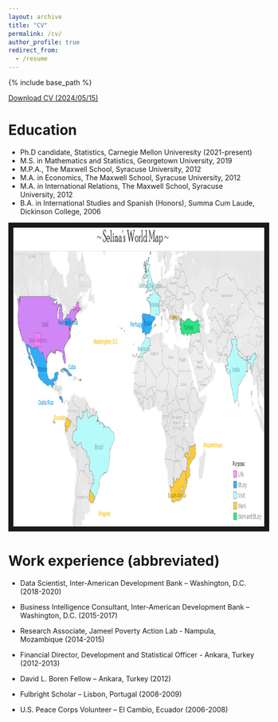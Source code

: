 ```yaml
---
layout: archive
title: "CV"
permalink: /cv/
author_profile: true
redirect_from:
  - /resume
---
```


{% include base_path %}

<a href="http://selinacarter.github.io/files/Carter_Selina_CV_2024.05.15.pdf" download>Download CV (2024/05/15)</a>





Education
======
* Ph.D candidate, Statistics, Carnegie Mellon Univeresity (2021-present)
* M.S. in Mathematics and Statistics, Georgetown University, 2019
* M.P.A., The Maxwell School, Syracuse University, 2012
* M.A. in Economics, The Maxwell School, Syracuse University, 2012
* M.A. in International Relations, The Maxwell School, Syracuse University, 2012
* B.A. in International Studies and Spanish (Honors), Summa Cum Laude, Dickinson College, 2006


<a href="https://public.tableau.com/views/world_map_life/Map?:language=en-US&:sid=&:display_count=n&:origin=viz_share_link" target="_blank"><img src="/files/map.jpg" 
alt="Selina's world map" width="800" height="600" border="10" title="Click to open interactive map" /></a>


Work experience (abbreviated)
======

* Data Scientist, Inter-American Development Bank – Washington, D.C. (2018-2020)

* Business Intelligence Consultant, Inter-American Development Bank – Washington, D.C. (2015-2017)

* Research Associate, Jameel Poverty Action Lab - Nampula, Mozambique  (2014-2015)

* Financial Director, Development and Statistical Officer - Ankara, Turkey		(2012-2013)

* David L. Boren Fellow – Ankara, Turkey (2012)

* Fulbright Scholar – Lisbon, Portugal	 (2008-2009)

* U.S. Peace Corps Volunteer – El Cambio, Ecuador	(2006-2008)


